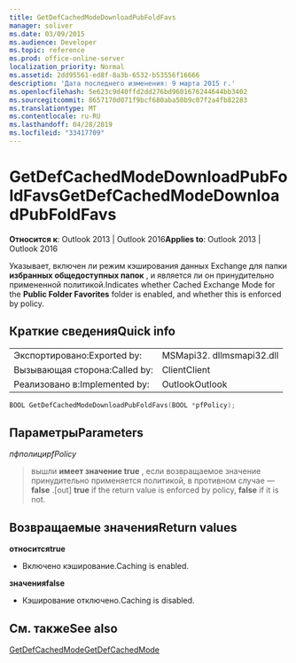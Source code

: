 ```yaml
---
title: GetDefCachedModeDownloadPubFoldFavs
manager: soliver
ms.date: 03/09/2015
ms.audience: Developer
ms.topic: reference
ms.prod: office-online-server
localization_priority: Normal
ms.assetid: 2dd95561-ed8f-8a3b-6532-b53556f16666
description: 'Дата последнего изменения: 9 марта 2015 г.'
ms.openlocfilehash: 5e623c9d40ffd2dd276bd9601676244644bb3402
ms.sourcegitcommit: 8657170d071f9bcf680aba50b9c07f2a4fb82283
ms.translationtype: MT
ms.contentlocale: ru-RU
ms.lasthandoff: 04/28/2019
ms.locfileid: "33417709"
---
```

# <a name="getdefcachedmodedownloadpubfoldfavs"></a><span data-ttu-id="c4f82-103">GetDefCachedModeDownloadPubFoldFavs</span><span class="sxs-lookup"><span data-stu-id="c4f82-103">GetDefCachedModeDownloadPubFoldFavs</span></span>

  
  
<span data-ttu-id="c4f82-104">**Относится к**: Outlook 2013 | Outlook 2016</span><span class="sxs-lookup"><span data-stu-id="c4f82-104">**Applies to**: Outlook 2013 | Outlook 2016</span></span> 
  
<span data-ttu-id="c4f82-105">Указывает, включен ли режим кэширования данных Exchange для папки **избранных общедоступных папок** , и является ли он принудительно примененной политикой.</span><span class="sxs-lookup"><span data-stu-id="c4f82-105">Indicates whether Cached Exchange Mode for the **Public Folder Favorites** folder is enabled, and whether this is enforced by policy.</span></span> 
  
## <a name="quick-info"></a><span data-ttu-id="c4f82-106">Краткие сведения</span><span class="sxs-lookup"><span data-stu-id="c4f82-106">Quick info</span></span>

|||
|:-----|:-----|
|<span data-ttu-id="c4f82-107">Экспортировано:</span><span class="sxs-lookup"><span data-stu-id="c4f82-107">Exported by:</span></span>  <br/> |<span data-ttu-id="c4f82-108">MSMapi32. dll</span><span class="sxs-lookup"><span data-stu-id="c4f82-108">msmapi32.dll</span></span>  <br/> |
|<span data-ttu-id="c4f82-109">Вызывающая сторона:</span><span class="sxs-lookup"><span data-stu-id="c4f82-109">Called by:</span></span>  <br/> |<span data-ttu-id="c4f82-110">Client</span><span class="sxs-lookup"><span data-stu-id="c4f82-110">Client</span></span>  <br/> |
|<span data-ttu-id="c4f82-111">Реализовано в:</span><span class="sxs-lookup"><span data-stu-id="c4f82-111">Implemented by:</span></span>  <br/> |<span data-ttu-id="c4f82-112">Outlook</span><span class="sxs-lookup"><span data-stu-id="c4f82-112">Outlook</span></span>  <br/> |
   
```cpp
BOOL GetDefCachedModeDownloadPubFoldFavs(BOOL *pfPolicy); 

```

## <a name="parameters"></a><span data-ttu-id="c4f82-113">Параметры</span><span class="sxs-lookup"><span data-stu-id="c4f82-113">Parameters</span></span>

 <span data-ttu-id="c4f82-114">_пфполици_</span><span class="sxs-lookup"><span data-stu-id="c4f82-114">_pfPolicy_</span></span>
  
> <span data-ttu-id="c4f82-115">вышли **имеет значение true** , если возвращаемое значение принудительно применяется политикой, в противном случае — **false** .</span><span class="sxs-lookup"><span data-stu-id="c4f82-115">[out] **true** if the return value is enforced by policy, **false** if it is not.</span></span> 
    
## <a name="return-values"></a><span data-ttu-id="c4f82-116">Возвращаемые значения</span><span class="sxs-lookup"><span data-stu-id="c4f82-116">Return values</span></span>

 <span data-ttu-id="c4f82-117">**относится**</span><span class="sxs-lookup"><span data-stu-id="c4f82-117">**true**</span></span>
  
- <span data-ttu-id="c4f82-118">Включено кэширование.</span><span class="sxs-lookup"><span data-stu-id="c4f82-118">Caching is enabled.</span></span>
    
 <span data-ttu-id="c4f82-119">**значения**</span><span class="sxs-lookup"><span data-stu-id="c4f82-119">**false**</span></span>
  
- <span data-ttu-id="c4f82-120">Кэширование отключено.</span><span class="sxs-lookup"><span data-stu-id="c4f82-120">Caching is disabled.</span></span>
    
## <a name="see-also"></a><span data-ttu-id="c4f82-121">См. также</span><span class="sxs-lookup"><span data-stu-id="c4f82-121">See also</span></span>



[<span data-ttu-id="c4f82-122">GetDefCachedMode</span><span class="sxs-lookup"><span data-stu-id="c4f82-122">GetDefCachedMode</span></span>](getdefcachedmode.md)

